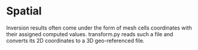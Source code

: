 # Spatial

Inversion results often come under the form of mesh cells coordinates with their assigned computed values. transform.py
reads such a file and converts its 2D coordinates to a 3D geo-referenced file.